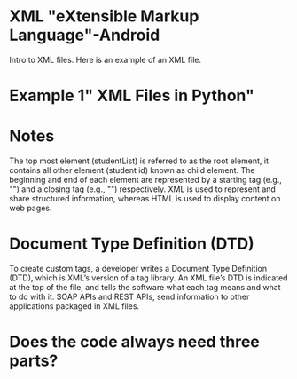 # XML "eXtensible Markup Language"-Android
Intro to XML files.
Here is an example of an XML file.
# Example 1" XML Files in Python"

# Notes
The top most element (studentList) is referred to as the root element, it contains all other element (student id) known as child element.
The beginning and end of each element are represented by a starting tag (e.g., "<firstName>") and a closing tag (e.g., "</firstName>") respectively.
XML is used to represent and share structured information, whereas HTML is used to display content on web pages.
# Document Type Definition (DTD)
To create custom tags, a developer writes a Document Type Definition (DTD), which is XML’s version of a tag library. An XML file’s DTD is indicated at the top of the file, and tells the software what each tag means and what to do with it.
SOAP APIs and REST APIs, send information to other applications packaged in XML files.

# Does the code always need three parts?

